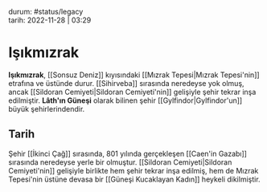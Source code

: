 durum: #status/legacy   
tarih: 2022-11-28 | 03:29
# Işıkmızrak
**Işıkmızrak**, [[Sonsuz Deniz]] kıyısındaki [[Mızrak Tepesi|Mızrak Tepesi'nin]] etrafına ve üstünde durur. [[Sihirveba]] sırasında neredeyse yok olmuş, ancak [[Sildoran Cemiyeti|Sildoran Cemiyeti'nin]] gelişiyle şehir tekrar inşa edilmiştir. **Lâth'ın Güneşi** olarak bilinen şehir [[Gylfindor|Gylfindor'un]] büyük şehirlerindendir.
## Tarih
Şehir [[İkinci Çağ]] sırasında, 801 yılında gerçekleşen [[Caen'in Gazabı]] sırasında neredeyse yerle bir olmuştur. [[Sildoran Cemiyeti|Sildoran Cemiyeti'nin]] gelişiyle birlikte hem şehir tekrar inşa edilmiş, hem de Mızrak Tepesi'nin üstüne devasa bir [[Güneşi Kucaklayan Kadın]] heykeli dikilmiştir.